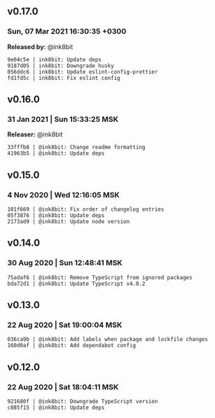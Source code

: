 ## v0.17.0

### Sun, 07 Mar 2021 16:30:35 +0300

**Released by:** @ink8bit

```
9e04c5e | ink8bit: Update deps
9187d05 | ink8bit: Downgrade husky
056ddc6 | ink8bit: Update eslint-config-prettier
fd1fd5c | ink8bit: Fix eslint config
```


## v0.16.0

### 31 Jan 2021 | Sun 15:33:25 MSK

**Releaser:** @ink8bit

```
33fffb8 | @ink8bit: Change readme formatting
41963b5 | @ink8bit: Update deps
```

## v0.15.0

### 4 Nov 2020 | Wed 12:16:05 MSK

```
101f669 | @ink8bit: Fix order of changelog entries
05f3876 | @ink8bit: Update deps
2173ad9 | @ink8bit: Update node version
```
## v0.14.0

### 30 Aug 2020 | Sun 12:48:41 MSK

```
75adaf6 | @ink8bit: Remove TypeScript from ignored packages
bda72d1 | @ink8bit: Update TypeScript v4.0.2
```

## v0.13.0

### 22 Aug 2020 | Sat 19:00:04 MSK

```
036ca9b | @ink8bit: Add labels when package and lockfile changes
160d0af | @ink8bit: Add dependabot config
```

## v0.12.0

### 22 Aug 2020 | Sat 18:04:11 MSK

```
921680f | @ink8bit: Downgrade TypeScript version
c885f15 | @ink8bit: Update deps
```